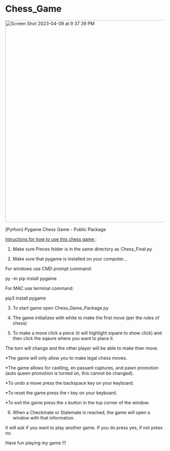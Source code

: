 # Chess_Game
<img width="638" alt="Screen Shot 2023-04-09 at 9 37 39 PM" src="https://user-images.githubusercontent.com/41333345/230808590-4cbccc6d-5ee6-491e-a380-17a925f91549.png">

[Python] Pygame Chess Game - Public Package

<u>Intructions for how to use this chess game </u>:

1. Make sure Pieces folder is in the same directory as Chess_Final.py

2. Make sure that pygame is installed on your computer...


For windows use CMD prompt command:

py -m pip install pygame



For MAC use terminal command:

pip3 install pygame



3. To start game open Chess_Game_Package.py

4. The game initializes with white to make the first move (per the rules of chess)

5. To make a move click a piece (it will highlight square to show click) and then click the sqaure where you want to place it.

The turn will change and the other player will be able to make thier move. 



*The game will only allow you to make legal chess moves.

*The game allows for castling, en passant captures, and pawn promotion (auto queen promotion is turned on, this cannot be changed).

*To undo a move press the backspace key on your keyboard.

*To reset the game press the r key on your keyboard.

*To exit the game press the x button in the top corner of the window.



6. When a Checkmate or Stalemate is reached, the game will open a window with that information.

It will ask if you want to play another game. If you do press yes, if not press no.



Have fun playing my game !!!

